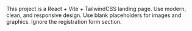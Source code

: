 <!-- Use this file to provide workspace-specific custom instructions to Copilot. For more details, visit https://code.visualstudio.com/docs/copilot/copilot-customization#_use-a-githubcopilotinstructionsmd-file -->

This project is a React + Vite + TailwindCSS landing page. Use modern, clean, and responsive design. Use blank placeholders for images and graphics. Ignore the registration form section.
